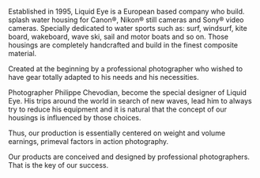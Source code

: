 Established in 1995, Liquid Eye is a European based company who build. splash water housing for Canon®, Nikon® still cameras and Sony® video cameras. Specially dedicated to water sports such as: surf, windsurf, kite board, wakeboard, wave ski, sail and motor boats and so on. Those housings are completely handcrafted and build in the finest composite material.

Created at the beginning by a professional photographer who wished to have gear totally adapted to his needs and his necessities.

Photographer Philippe Chevodian, become the special designer of Liquid Eye. His trips around the world in search of new waves, lead him to always try to reduce his equipment and it is natural that the concept of our housings is influenced by those choices.

Thus, our production is essentially centered on weight and volume earnings, primeval factors in action photography.

Our products are conceived and designed by professional photographers. That is the key of our success.

